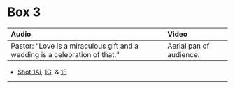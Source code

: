 # Box 3

| Audio | Video |
|:---|:---|
| Pastor: “Love is a miraculous gift and a wedding is a celebration of that.” | Aerial pan of audience. |

* [Shot 1Ai](1Ai.md), [1G](1G.md), & [1F](1F.md)

- - - - -